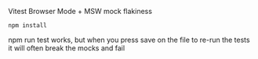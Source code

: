 Vitest Browser Mode + MSW mock flakiness

`npm install`

npm run test works, but when you press save on the file to re-run the tests it will often break the mocks and fail


